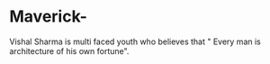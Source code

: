 Maverick-
=========

 Vishal Sharma is multi faced youth who believes that " Every man is architecture of his own fortune".